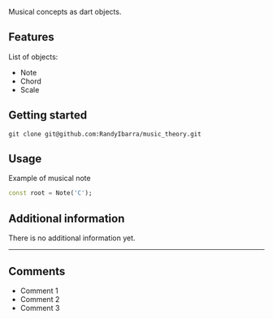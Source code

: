 <!-- 
This README describes the package. If you publish this package to pub.dev,
this README's contents appear on the landing page for your package.

For information about how to write a good package README, see the guide for
[writing package pages](https://dart.dev/guides/libraries/writing-package-pages). 

For general information about developing packages, see the Dart guide for
[creating packages](https://dart.dev/guides/libraries/create-library-packages)
and the Flutter guide for
[developing packages and plugins](https://flutter.dev/developing-packages). 
-->

Musical concepts as dart objects.

## Features

List of objects:
- Note
- Chord
- Scale

## Getting started

```
git clone git@github.com:RandyIbarra/music_theory.git
```

## Usage

Example of musical note

```dart
const root = Note('C');
```

## Additional information

There is no additional information yet.

---

## Comments

- Comment 1
- Comment 2
- Comment 3